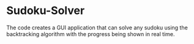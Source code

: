 # Sudoku-Solver
The code creates a GUI application that can solve any sudoku using the backtracking algorithm with the progress being shown in real time.
